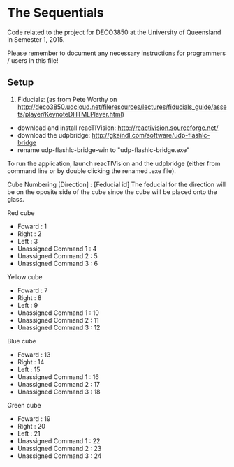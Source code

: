 # The Sequentials
Code related to the project for DECO3850 at the University of Queensland in Semester 1, 2015.

Please remember to document any necessary instructions for programmers / users in this file!

## Setup

1. Fiducials: (as from Pete Worthy on http://deco3850.uqcloud.net/fileresources/lectures/fiducials_guide/assets/player/KeynoteDHTMLPlayer.html)
* download and install reacTIVision: http://reactivision.sourceforge.net/
* download the udpbridge: http://gkaindl.com/software/udp-flashlc-bridge
* rename udp-flashlc-bridge-win to "udp-flashlc-bridge.exe"

To run the application, launch reacTIVision and the udpbridge (either from command line or by double clicking the renamed .exe file).



Cube Numbering
[Direction] : [Feducial id] 
The feducial for the direction will be on the oposite side of the cube since the cube will be placed onto the glass.


Red cube
- Foward : 1
- Right : 2
- Left : 3
- Unassigned Command 1 : 4
- Unassigned Command 2 : 5
- Unassigned Command 3 : 6

Yellow cube
- Foward : 7
- Right : 8
- Left : 9
- Unassigned Command 1 : 10
- Unassigned Command 2 : 11
- Unassigned Command 3 : 12

Blue cube
- Foward : 13
- Right : 14
- Left : 15
- Unassigned Command 1 : 16
- Unassigned Command 2 : 17
- Unassigned Command 3 : 18

Green cube
 - Foward : 19
- Right : 20
- Left : 21
- Unassigned Command 1 : 22
- Unassigned Command 2 : 23
- Unassigned Command 3 : 24
